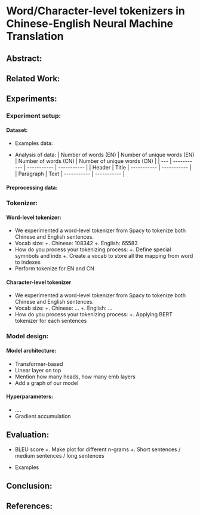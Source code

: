 # Word/Character-level tokenizers in Chinese-English Neural Machine Translation

## Abstract:

## Related Work:

## Experiments:

### Experiment setup:

#### Dataset:
- Examples data:

- Analysis of data:
| Number of words (EN) | Number of unique words (EN) | Number of words (CN) | Number of unique words (CN) |
| --- | ----------- | ----------- | ----------- |
| Header | Title | ----------- | ----------- |
| Paragraph | Text | ----------- | ----------- |

#### Preprocessing data:

### Tokenizer:

#### Word-level tokenizer:

- We experimented a word-level tokenizer from Spacy to tokenize both Chinese and English sentences.
- Vocab size:
  +. Chinese: 108342
  +. English: 65583
- How do you process your tokenizing process:
  +. Define special symnbols and indx
  +. Create a vocab to store all the mapping from word to indexes
- Perform tokenize for EN and CN

#### Character-level tokenizer
- We experimented a word-level tokenizer from Spacy to tokenize both Chinese and English sentences.
- Vocab size:
  +. Chinese: ...
  +. English: ...
- How do you process your tokenizing process:
  +. Applying BERT tokenizer for each sentences

### Model design:
#### Model architecture:
- Transformer-based
- Linear layer on top
- Mention how many heads, how many emb layers
- Add a graph of our model

#### Hyperparameters:
- ....
- Gradient accumulation

## Evaluation:
- BLEU score
  +. Make plot for different n-grams
  +. Short sentences / medium sentences / long sentences
  
- Examples

## Conclusion:


## References:
